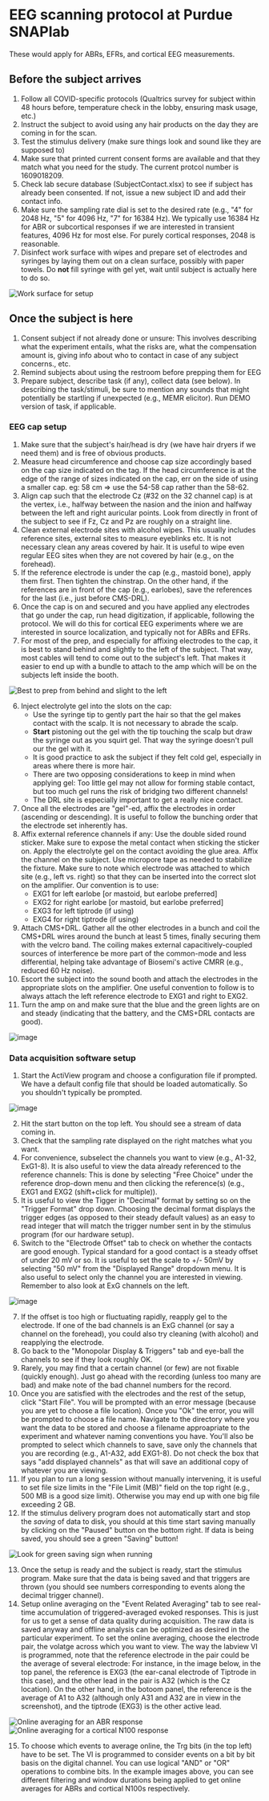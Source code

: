 # EEG scanning protocol at Purdue SNAPlab

These would apply for ABRs, EFRs, and cortical EEG measurements.

## Before the subject arrives

1.  Follow all COVID-specific protocols
    (Qualtrics survey for subject within 48 hours before, temperature check in the lobby,
    ensuring mask usage, etc.)
1.  Instruct the subject to avoid using any hair products on the day
    they are coming in for the scan.
2.  Test the stimulus delivery (make sure things look and sound like
    they are supposed to)
3.  Make sure that printed current consent forms are available and that
    they match what you need for the study. The current protcol number
    is 1609018209.
4.  Check lab secure database (SubjectContact.xlsx) to see if subject has already been
    consented. If not, issue a new subject ID and add their contact info.
7.  Make sure the sampling rate dial is set to the desired rate (e.g.,
    \"4\" for 2048 Hz, \"5\" for 4096 Hz, \"7\" for 16384 Hz).
    We typically use 16384 Hz for ABR or subcortical responses if we are
    interested in transient features, 4096 Hz for most else.
    For purely cortical responses, 2048 is reasonable.
8.  Disinfect work surface with wipes and prepare set of electrodes and
    syringes by laying them out on a clean surface, possibly with paper towels.
    Do **not** fill syringe with gel yet, wait until subject is actually here to do so.

![Work surface for setup](surface.jpg)

## Once the subject is here

1.  Consent subject if not already done or unsure: This involves
    describing what the experiment entails, what the risks are, what the
    compensation amount is, giving info about who to contact in case of
    any subject concerns., etc.
2.  Remind subjects about using the restroom before prepping them for
    EEG
3.  Prepare subject, describe task (if any), collect data (see below).
    In describing the task/stimuli, be sure to mention any sounds that
    might potentially be startling if unexpected (e.g., MEMR elicitor).
    Run DEMO version of task, if applicable.

### EEG cap setup

1.  Make sure that the subject\'s hair/head is dry (we have hair dryers
    if we need them) and is free of obvious products.
1.  Measure head circumference and choose cap size accordingly based on
    the cap size indicated on the tag. If the head circumference is at
    the edge of the range of sizes indicated on the cap, err on the side
    of using a smaller cap. eg: 58 cm =\> use the 54-58 cap rather than
    the 58-62.
2.  Align cap such that the electrode Cz (\#32 on the 32 channel cap) is
    at the vertex, i.e., halfway between the nasion and the inion and
    halfway between the left and right auricular points. Look from
    directly in front of the subject to see if Fz, Cz and Pz are roughly
    on a straight line.
3.  Clean external electrode sites with alcohol wipes. This usually
    includes reference sites, external sites to measure eyeblinks etc.
    It is not necessary clean any areas covered by hair. It is useful to
    wipe even regular EEG sites when they are not covered by hair (e.g.,
    on the forehead).
4.  If the reference electrode is under the cap (e.g., mastoid bone),
    apply them first. Then tighten the chinstrap. On the other
    hand, if the references are in front of the cap (e.g., earlobes),
    save the references for the last (i.e., just before CMS-DRL).
5.  Once the cap is on and secured and you have applied any electrodes
    that go under the cap, run head digitization, if applicable,
    following the protocol. We will do this for cortical EEG
    experiments where we are interested in source localization, 
    and typically not for ABRs and EFRs.
5.  For most of the prep, and especially for affixing electrodes to the cap,
    it is best to stand behind and slightly to the left of the subject.
    That way, most cables will tend to come out to the subject's left.
    That makes it easier to end up with a bundle to attach to the amp which
    will be on the subjects left inside the booth.

![Best to prep from behind and slight to the left](prep.jpg)

6.  Inject electrolyte gel into the slots on the cap:
    -   Use the syringe tip to gently part the hair so that the
        gel makes contact with the scalp.
        It is not necessary to abrade the scalp.
    -   **Start** pistoning out the gel with the tip touching the scalp
        but draw the syringe out as you squirt gel. That way the syringe
        doesn't pull our the gel with it.
    -   It is good practice to ask the subject if they felt cold gel,
        especially in areas where there is more hair.
    -   There are two opposing considerations to keep in mind when applying
        gel: Too little gel may not allow for forming stable contact,
        but too much gel runs the risk of bridging two different channels!
    -   The DRL site is especially important to get a really nice contact.
7.  Once all the electrodes are \"gel\"-ed, affix the electrodes in
    order (ascending or descending). It is useful to follow the bunching
    order that the electrode set inherently has.
8.  Affix external reference channels if any: Use the double sided round
    sticker. Make sure to expose the metal contact when sticking the
    sticker on. Apply the electrolyte gel on the contact avoiding the
    glue area. Affix the channel on the subject.
    Use micropore tape as needed to stabilize the fixture. Make sure
    to note which electrode was attached to which site (e.g., left vs.
    right) so that they can be inserted into the correct slot on the
    amplifier. Our convention is to use:
    -   EXG1 for left earlobe [or mastoid, but earlobe preferred]
    -   EXG2 for right earlobe [or mastoid, but earlobe preferred]
    -   EXG3 for left tiptrode (if using)
    -   EXG4 for right tiptrode (if using)
9.  Attach CMS+DRL. Gather all the other electrodes in a bunch and coil
    the CMS+DRL wires around the bunch at least 5 times, finally
    securing them with the velcro band. The coiling makes external
    capacitively-coupled sources of interference be more part of the
    common-mode and less differential, helping take advantage of
    Biosemi\'s active CMRR (e.g., reduced 60 Hz noise).
10. Escort the subject into the sound booth and attach the electrodes in
    the appropriate slots on the amplifier. One useful convention to
    follow is to always attach the left reference electrode to EXG1 and
    right to EXG2.
11. Turn the amp on and make sure that the blue and the green lights are
    on and steady (indicating that the battery, and the CMS+DRL contacts
    are good).

![image](amplifier.gif)

### Data acquisition software setup

1.  Start the ActiView program and choose a configuration file if
    prompted. We have a default config file that should be loaded
    automatically. So you shouldn't typically be prompted.

![image](ScreenshotEEG.png)

2.  Hit the start button on the top left. You should see a stream of
    data coming in.
3.  Check that the sampling rate displayed on the right matches what you
    want.
4.  For convenience, subselect the channels you want to view (e.g.,
    A1-32, ExG1-8). It is also useful to view the data already
    referenced to the reference channels: This is done by selecting
    \"Free Choice\" under the reference drop-down menu and then clicking
    the reference(s) (e.g., EXG1 and EXG2 (shift+click for multiple)).
5.  It is useful to view the Tigger in \"Decimal\" format by setting so
    on the \"Trigger Format\" drop down. Choosing the decimal format
    displays the trigger edges (as opposed to their steady default
    values) as an easy to read integer that will match the trigger
    number sent in by the stimulus program (for our hardware setup).
6.  Switch to the \"Electrode Offset\" tab to check on whether the
    contacts are good enough. Typical standard for a good contact is a
    steady offset of under 20 mV or so. It is useful to set the scale to
    +/- 50mV by selecting \"50 mV\" from the \"Displayed Range\"
    dropdown menu. It is also useful to select only the channel you are
    interested in viewing. Remember to also look at ExG channels on the
    left.

![image](electrodeOffset.png)

7.  If the offset is too high or fluctuating rapidly, reapply gel to the
    electrode. If one of the bad channels is an ExG channel (or say a
    channel on the forehead), you could also try cleaning (with alcohol)
    and reapplying the electrode.
8.  Go back to the \"Monopolar Display & Triggers\" tab and eye-ball the
    channels to see if they look roughly OK.
9.  Rarely, you may find that a certain channel (or few) are not fixable
    (quickly enough). Just go ahead with the recording (unless too many
    are bad) and make note of the bad channel numbers for the record.
10. Once you are satisfied with the electrodes and the rest of the
    setup, click \"Start File\". You will be prompted with an error
    message (because you are yet to choose a file location). Once you
    \"Ok\" the error, you will be prompted to choose a file name.
    Navigate to the directory where you want the data to be stored and
    choose a filename approapriate to the experiment and whatever naming
    conventions you have. You\'ll also be prompted to select which
    channels to save, save only the channels that you are recording
    (e.g., A1-A32, add EXG1-8). Do not check the box that says \"add
    displayed channels\" as that will save an additional copy of
    whatever you are viewing.
11. If you plan to run a long session without manually intervening, it
    is useful to set file size limits in the \"File Limit (MB)\" field
    on the top right (e.g., 500 MB is a good size limit). Otherwise you
    may end up with one big file exceeding 2 GB.
12. If the stimulus delivery program does not automatically start and
    stop the *saving* of data to disk, you should at this time start
    saving manually by clicking on the \"Paused\" button on the bottom
    right. If data is being saved, you should see a green \"Saving\"
    button!

![Look for green saving sign when running](savingGreen.png)

13. Once the setup is ready and the subject is ready, start the stimulus
    program. Make sure that the data is being saved and that triggers
    are thrown (you should see numbers corresponding to events along the
    decimal trigger channel).
14. Setup online averaging on the \"Event Related Averaging\" tab to see
    real-time accumulation of triggered-averaged evoked responses. This
    is just for us to get a sense of data quality during acquisition.
    The raw data is saved anyway and offline analysis can be optimized
    as desired in the particular experiment. To set the online
    averaging, choose the electrode pair, the volatge across which you
    want to view. The way the labview VI is programmed, note that the
    reference electrode in the pair could be the average of several
    electrode: For instance, in the image below, in the top panel, the
    reference is EXG3 (the ear-canal electrode of Tiptrode in this
    case), and the other lead in the pair is A32 (which is the Cz
    location). On the other hand, in the botoom panel, the reference is
    the average of A1 to A32 (although only A31 and A32 are in view in
    the screenshot), and the tiptrode (EXG3) is the other active lead.

![Online averaging for an ABR response](onlineAverage.png)
![Online averaging for a cortical N100 response](onlineAverage2.png)


15. To choose which events to average online, the Trg bits (in the top
    left) have to be set. The VI is programmed to consider events on a
    bit by bit basis on the digital channel. You can use logical \"AND\"
    or \"OR\" operations to combine bits. In the example images above,
    you can see different filtering and window durations being applied
    to get online averages for ABRs and cortical N100s respectively.
